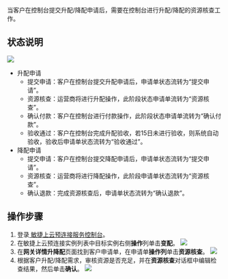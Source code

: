 当客户在控制台提交升配/降配申请后，需要在控制台进行升配/降配的资源核查工作。

## 状态说明
![](https://main.qcloudimg.com/raw/c9e063ab5428d48144d70a1820309c75.png)

- 升配申请
  - 提交申请：客户在控制台提交升配申请后，申请单状态流转为“提交申请”。
  - 资源核查：运营商将进行升配操作，此阶段状态申请单流转为“资源核查”。
  - 确认付款：客户在控制台进行付款操作，此阶段状态申请单流转为“确认付款”。
  - 验收通过：客户在控制台完成升配验收，若15日未进行验收，则系统自动验收，验收后申请单状态流转为“验收通过”。
- 降配申请
  - 提交申请：客户在控制台提交降配申请后，申请单状态流转为“提交申请”。
  - 资源核查：运营商将进行降配操作，此阶段申请单状态流转为“资源核查”。
  - 确认退款：完成资源核查后，申请单状态流转为“确认退款”。

## 操作步骤
1. 登录[ 敏捷上云预连接服务控制台](https://console.cloud.tencent.com/dc/cas)。
2. 在敏捷上云预连接实例列表中目标实例右侧**操作**列单击**变配**。
![](https://main.qcloudimg.com/raw/368c9992837b40b9d8cf8455a2023725.png)
3. 在**网关详情升降配**页面找到客户申请单，在申请单**操作列**单击**资源核查**。
![](https://main.qcloudimg.com/raw/65438db4e84e34bb2961f4198a7d0cad.png)
4. 根据客户升配/降配需求，审核资源是否充足，并在**资源核查**对话框中编辑检查结果，然后单击**确认**。
![](https://main.qcloudimg.com/raw/a88e5fcb96fb1af40376a80ad4d9b146.png)
